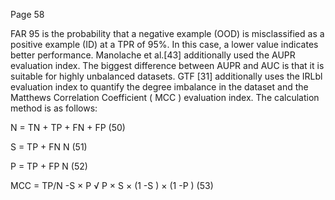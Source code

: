 Page 58

FAR 95 is the probability that a negative example (OOD) is misclassified as a positive example (ID) at a TPR of 95%. In this case, a lower value indicates better performance. Manolache et al.[43] additionally used the AUPR evaluation index. The biggest difference between AUPR and AUC is that it is suitable for highly unbalanced datasets. GTF [31] additionally uses the IRLbl evaluation index to quantify the degree imbalance in the dataset and the Matthews Correlation Coefficient ( MCC ) evaluation index. The calculation method is as follows:

N = TN + TP + FN + FP (50)

S = TP + FN N (51)

P = TP + FP N (52)

MCC = TP/N -S × P √ P × S × (1 -S ) × (1 -P ) (53)